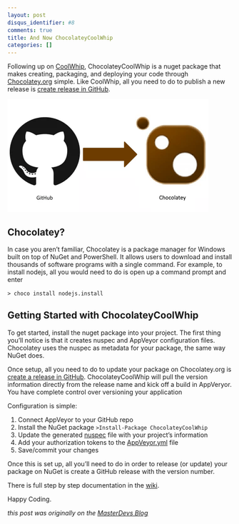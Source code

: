 ```yaml
---
layout: post
disqus_identifier: #8
comments: true
title: And Now ChocolateyCoolWhip
categories: []
---
```


Following up on [CoolWhip](/archive/2015/06/30/introducing-coolwhip), ChocolateyCoolWhip is a nuget package that makes creating, packaging, and deploying your code through [Chocolatey.org](https://chocolatey.org/) simple.  Like CoolWhip, all you need to do to publish a new release is [create release in GitHub](https://help.github.com/articles/creating-releases/).

![](/images/posts/2016-02-09-and-now-chocolateycoolwhip/logo.png)

## Chocolatey?

In case you aren’t familiar, Chocolatey is a package manager for Windows built on top of NuGet and PowerShell. It allows users to download and install thousands of software programs with a single command.  For example, to install nodejs, all you would need to do is open up a command prompt and enter

```
> choco install nodejs.install
```

## Getting Started with ChocolateyCoolWhip

To get started, install the nuget package into your project.  The first thing you’ll notice is that it creates nuspec and AppVeyor configuration files.  Chocolatey uses the nuspec as metadata for your package, the same way NuGet does.

Once setup, all you need to do to update your package on Chocolatey.org is [create a release in GitHub](https://help.github.com/articles/creating-releases/).  ChocolateyCoolWhip will pull the version information directly from the release name and kick off a build in AppVeryor.  You have complete control over versioning your application

Configuration is simple:

1. Connect AppVeyor to your GitHub repo
1. Install the NuGet package `>Install-Package ChocolateyCoolWhip`
1. Update the generated [nuspec](https://github.com/MasterDevs/ChocolateyCoolWhip/wiki/Chocolatey-Package-Files) file with your project’s information
1. Add your authorization tokens to the [AppVeyor.yml](https://github.com/MasterDevs/ChocolateyCoolWhip/wiki/AppVeyor.yml) file
1. Save/commit your changes

Once this is set up, all you’ll need to do in order to release (or update) your package on NuGet is create a GitHub release with the version number.

There is full step by step documentation in the [wiki](https://github.com/MasterDevs/ChocolateyCoolWhip/wiki).

Happy Coding.

_this post was originally on the [MasterDevs Blog](http://blog.masterdevs.com/and-now-chocolateycoolwhip/)_

